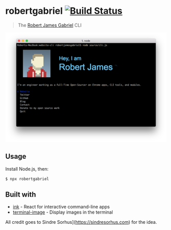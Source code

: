 # robertgabriel [![Build Status](https://travis-ci.org/RobertJGabriel/website-cli.svg?branch=master)](https://travis-ci.org/RobertJGabriel/website-cli)

> The [Robert James Gabriel](https://robertgabriel.ninja) CLI

<img src="screenshot.png" width="752">


## Usage

Install Node.js, then:

```
$ npx robertgabriel
```


## Built with

- [ink](https://github.com/vadimdemedes/ink) - React for interactive command-line apps
- [terminal-image](https://github.com/sindresorhus/terminal-image) - Display images in the terminal




All credit goes to Sindre Sorhus](https://sindresorhus.com) for the idea.
